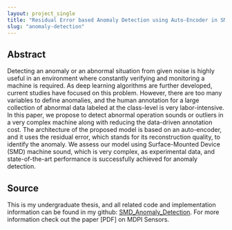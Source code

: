 ```yaml
---
layout: project_single
title: "Residual Error based Anomaly Detection using Auto-Encoder in SMD Machine"
slug: "anomaly-detection"
---
```


## Abstract

Detecting an anomaly or an abnormal situation from given noise is highly useful in an environment where constantly verifying and monitoring a machine is required. As deep learning algorithms are further developed, current studies have focused on this problem. However, there are too many variables to define anomalies, and the human annotation for a large collection of abnormal data labeled at the class-level is very labor-intensive. In this paper, we propose to detect abnormal operation sounds or outliers in a very complex machine along with reducing the data-driven annotation cost. The architecture of the proposed model is based on an auto-encoder, and it uses the residual error, which stands for its reconstruction quality, to identify the anomaly. We assess our model using Surface-Mounted Device (SMD) machine sound, which is very complex, as experimental data, and state-of-the-art performance is successfully achieved for anomaly detection.

## Source 

This is my undergraduate thesis, and all related code and implementation information can be found in my github: [SMD_Anomaly_Detection](https://github.com/DongYuls/SMD_Anomaly_Detection). For more information check out the paper [PDF] on MDPI Sensors.
